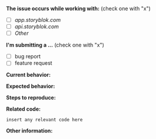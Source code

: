 **The issue occurs while working with:** (check one with "x")   
- [ ] *app.storyblok.com*   
- [ ] *api.storyblok.com*   
- [ ] *Other* <!-- => If you've got an issue with on of our boilerplates or themes - please create an issue in the specific repo -->

**I'm submitting a ...**  (check one with "x")  
- [ ] bug report  
- [ ] feature request  

**Current behavior:**
<!-- Describe how the bug manifests. -->

**Expected behavior:**
<!-- Describe what the behavior would be without the bug. -->

**Steps to reproduce:**
<!-- If you are able to illustrate the bug or feature request with an example, please provide steps to reproduce and if possible also a demo.-->

**Related code:**

```
insert any relevant code here
```

**Other information:**
<!-- List any other information that is relevant to your issue. Stack traces, related issues, suggestions on how to fix, Stack Overflow links, forum links, etc. -->

